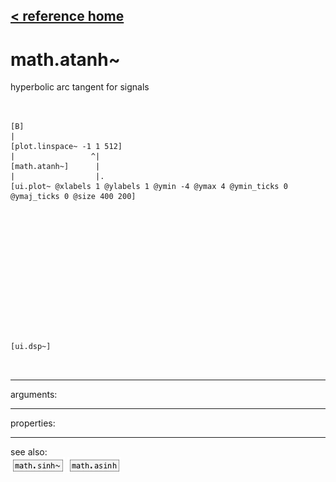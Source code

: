[< reference home](ceammc_lib.html)
---

# math.atanh~


hyperbolic arc tangent for signals

```


[B]
|
[plot.linspace~ -1 1 512]
|                 ^|
[math.atanh~]      |
|                  |.
[ui.plot~ @xlabels 1 @ylabels 1 @ymin -4 @ymax 4 @ymin_ticks 0 @ymaj_ticks 0 @size 400 200]














[ui.dsp~]

            
```

---
arguments:


---
properties:


---
see also:<br>
[![math.sinh~](img/object_math.sinh~.png)](math.sinh~.html)
[![math.asinh](img/object_math.asinh.png)](math.asinh.html)
